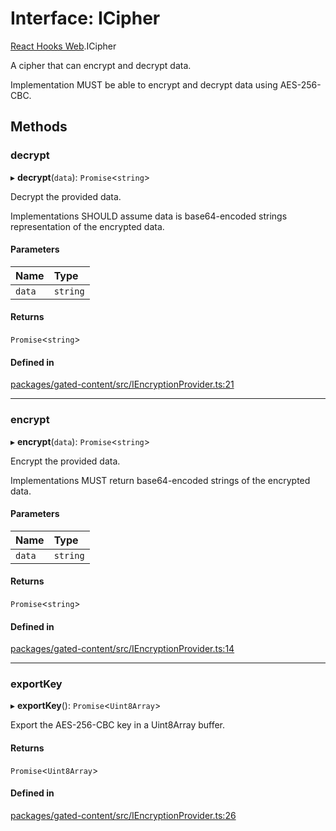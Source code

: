 # Interface: ICipher

[React Hooks Web](../modules/React_Hooks_Web.md).ICipher

A cipher that can encrypt and decrypt data.

Implementation MUST be able to encrypt and decrypt data using AES-256-CBC.

## Methods

### decrypt

▸ **decrypt**(`data`): `Promise`<`string`\>

Decrypt the provided data.

Implementations SHOULD assume data is base64-encoded strings representation of the encrypted data.

#### Parameters

| Name | Type |
| :------ | :------ |
| `data` | `string` |

#### Returns

`Promise`<`string`\>

#### Defined in

[packages/gated-content/src/IEncryptionProvider.ts:21](https://github.com/lens-protocol/lens-sdk/blob/main/packages/gated-content/src/IEncryptionProvider.ts#L21)

___

### encrypt

▸ **encrypt**(`data`): `Promise`<`string`\>

Encrypt the provided data.

Implementations MUST return base64-encoded strings of the encrypted data.

#### Parameters

| Name | Type |
| :------ | :------ |
| `data` | `string` |

#### Returns

`Promise`<`string`\>

#### Defined in

[packages/gated-content/src/IEncryptionProvider.ts:14](https://github.com/lens-protocol/lens-sdk/blob/main/packages/gated-content/src/IEncryptionProvider.ts#L14)

___

### exportKey

▸ **exportKey**(): `Promise`<`Uint8Array`\>

Export the AES-256-CBC key in a Uint8Array buffer.

#### Returns

`Promise`<`Uint8Array`\>

#### Defined in

[packages/gated-content/src/IEncryptionProvider.ts:26](https://github.com/lens-protocol/lens-sdk/blob/main/packages/gated-content/src/IEncryptionProvider.ts#L26)
